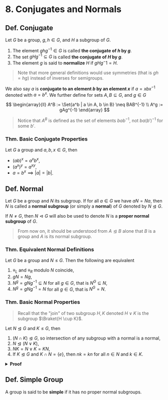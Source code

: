 # 8. Conjugates and Normals

## Def. Conjugate

Let $G$ be a group, $g,h \in G$, and $H$ a subgroup of $G$.

1. The element $ghg^{-1} \in G$ is called **the conjugate of $h$ by $g$**.
2. The set $gHg^{-1} \subseteq G$ is called **the conjugate of $H$ by $g$**.
3. The element $g$ is said to **normalize** $H$ if $gHg^-1 = H$.

> Note that more general definitions would use symmetries (that is $gh = hg$) instead of inverses for semigroups.

We also say $a$ is **conjugate to an element $b$ by an element $x$** if $a = xbx^{-1}$ denoted with $a = b^x$. We further define for sets $A, B \subseteq G$, and $g \in G$

$$
\begin{array}{ll}
A^B := \Set{a^b | a \in A, b \in B} \neq BAB^{-1} \\
A^g := gAg^{-1}
\end{array}
$$

> Notice that $A^B$ is defined as the set of elements $bab^{-1}$, not $ba(b')^{-1}$ for some $b'$.

### Thm. Basic Conjugate Properties

Let $G$ a group and $a,b,x \in G$, then

* $(ab)^x = a^x b^x$,
* $(a^x)^y = a^{xy}$,
* $a=b^x \implies |a| = |b|$.

## Def. Normal

Let $G$ be a group and $N$ its subgroup. If for all $a \in G$ we have $aN=Na$, then $N$ is called a **normal subgroup** (or simply a **normal**) of $G$ denoted by $N \trianglelefteq G$.

If $N \neq G$, then $N \vartriangleleft G$ will also be used to denote $N$ is a **proper normal subgroup** of $G$.

> From now on, it should be understood from $A \trianglelefteq B$ alone that $B$ is a group and $A$ is its normal subgroup.

### Thm. Equivalent Normal Definitions

Let $G$ be a group and $N \leq G$. Then the following are equivalent

1. $\equiv_L$ and $\equiv_R$ modulo $N$ coincide,
2. $gN=Ng$,
3. $N^g = gNg^{-1} \subseteq N$ for all $g \in G$, that is $N^G \subseteq N$,
4. $N^g = gNg^{-1} = N$ for all $g \in G$, that is $N^G = N$.

### Thm. Basic Normal Properties

> Recall that the "join" of two subgroup $H,K$ denoted $H \lor K$ is the subgroup $\Braket{H \cup K}$.

Let $N \trianglelefteq G$ and $K \leq G$, then

1. $(N \cap K) \trianglelefteq G$, so intersection of any subgroup with a normal is a normal,
2. $N \trianglelefteq (N \lor K)$,
3. $NK = N \lor K = KN$,
4. If $K \trianglelefteq G$ and $K \cap N = \{e\}$, then $nk=kn$ for all $n \in N$ and $k \in K$.

<details>
<summary><b>Proof</b></summary>
<br/>

TODO:
</details>

## Def. Simple Group

A group is said to be **simple** if it has no proper normal subgroups.

<!-- ## Thm. '

Let $G$ be a group, $M \subseteq G$, and $H \leq G$, then -->

<!-- TODO: See kargapolov p.16 -->
